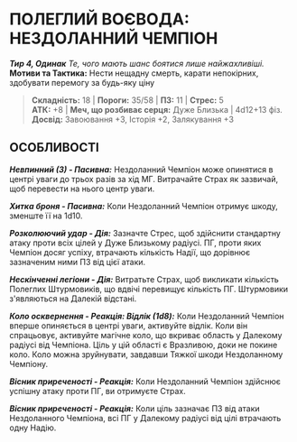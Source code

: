 ﻿# ПОЛЕГЛИЙ ВОЄВОДА: НЕЗДОЛАННИЙ ЧЕМПІОН

***Тир 4, Одинак*** *Те, чого мають шанс боятися лише найжахливіші.* **Мотиви та Тактика:** Нести нещадну смерть, карати непокірних, здобувати перемогу за будь-яку ціну

> **Складність:** 18 | **Пороги:** 35/58 | **ПЗ:** 11 | **Стрес:** 5  
> **АТК:** +8 | **Меч, що розбиває серця:** Дуже Близька | 4d12+13 фіз.  
> **Досвід:** Завоювання +3, Історія +2, Залякування +3

## ОСОБЛИВОСТІ

***Невпинний (3) - Пасивна:*** Нездоланний Чемпіон може опинятися в центрі уваги до трьох разів за хід МГ. Витрачайте Страх як зазвичай, щоб перевести на нього центр уваги.

***Хитка броня - Пасивна:*** Коли Нездоланний Чемпіон отримує шкоду, зменште її на 1d10.

***Розколюючий удар - Дія:*** Зазначте Стрес, щоб здійснити стандартну атаку проти всіх цілей у Дуже Близькому радіусі. ПГ, проти яких Чемпіон досяг успіху, втрачають кількість Надії, що дорівнює зазначеним ними ПЗ від цієї атаки.

***Нескінченні легіони - Дія:*** Витратьте Страх, щоб викликати кількість Полеглих Штурмовиків, що вдвічі перевищує кількість ПГ. Штурмовики з'являються на Далекій відстані.

***Коло осквернення - Реакція: Відлік (1d8):*** Коли Нездоланний Чемпіон вперше опиняється в центрі уваги, активуйте відлік. Коли він спрацьовує, активуйте магічне коло, що вкриває область у Далекому радіусі від Чемпіона. Ціль у цій області є Вразливою, доки не покине коло. Коло можна зруйнувати, завдавши Тяжкої шкоди Нездоланному Чемпіону.

***Вісник приреченості - Реакція:*** Коли Нездоланний Чемпіон здійснює успішну атаку проти ПГ, ви отримуєте Страх.

***Вісник приреченості - Реакція:*** Коли ціль зазначає ПЗ від атаки Нездоланного Чемпіона, всі ПГ у Далекому радіусі від цілі втрачають одну Надію.